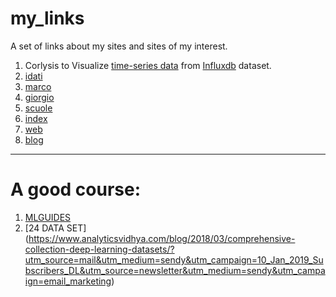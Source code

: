 # my_links

A set of links about my sites and sites of my interest.

1. Corlysis to  Visualize  [time-series data](https://corlysis.com/grafana/dashboard/db/sigfox1?orgId=620&from=1530606322781&to=1530622425247) from [Influxdb](https://www.influxdata.com/blog/) dataset.
2. [idati](http://www.idati.it/)
3. [marco](http://marco.idati.it/)
4. [giorgio](http://giorgio.idati.it/)
5. [scuole](http://scuole.idati.it/)
6. [index](http://www.lumutu.it/SIC/default/index.html)
7. [web](http://web.lumutu.it/)
8. [blog](http://blog.idati.it/)



--------------------------------------------

A good course:
==============
1. [MLGUIDES](https://ml4a.github.io/guides/)
2. [24 DATA SET] (https://www.analyticsvidhya.com/blog/2018/03/comprehensive-collection-deep-learning-datasets/?utm_source=mail&utm_medium=sendy&utm_campaign=10_Jan_2019_Subscribers_DL&utm_source=newsletter&utm_medium=sendy&utm_campaign=email_marketing)




